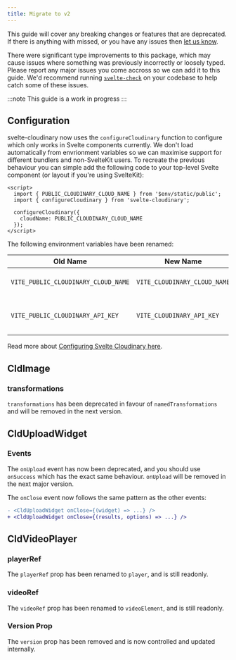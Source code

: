 ```yaml
---
title: Migrate to v2
---
```


This guide will cover any breaking changes or features that are deprecated. If there is anything with missed, or you have any issues then [let us know](https://github.com/cloudinary-community/svelte-cloudinary/issues/new/choose).

There were significant type improvements to this package, which may cause issues where something was previously incorrectly or loosely typed. Please report any major issues you come accross so we can add it to this guide. We'd recommend running [`svelte-check`](https://npmjs.com/svelte-check) on your codebase to help catch some of these issues.

:::note
This guide is a work in progress
:::

## Configuration

svelte-cloudinary now uses the `configureCloudinary` function to configure which only works in Svelte components currently. We don't load automatically from envrionment variables so we can maximise support for different bundlers and non-SvelteKit users. To recreate the previous behaviour you can simple add the following code to your top-level Svelte component (or layout if you're using SvelteKit):

```svelte
<script>
  import { PUBLIC_CLOUDINARY_CLOUD_NAME } from '$env/static/public';
  import { configureCloudinary } from 'svelte-cloudinary';

  configureCloudinary({
    cloudName: PUBLIC_CLOUDINARY_CLOUD_NAME
  });
</script>
```

The following environment variables have been renamed:

| Old Name                            | New Name                       | Description                            |
| ----------------------------------- | ------------------------------ | -------------------------------------- |
| `VITE_PUBLIC_CLOUDINARY_CLOUD_NAME` | `VITE_CLOUDINARY_CLOUD_NAME` | Your Cloudinary cloud name             |
| `VITE_PUBLIC_CLOUDINARY_API_KEY`    | `VITE_CLOUDINARY_API_KEY`    | API key for use with the upload widget |

Read more about [Configuring Svelte Cloudinary here](https://svelte.cloudinary.dev/config).

## CldImage

### transformations

`transformations` has been deprecated in favour of `namedTransformations` and will be removed in the next version.

## CldUploadWidget

### Events

The `onUpload` event has now been deprecated, and you should use `onSuccess` which has the exact same behaviour. `onUpload` will be removed in the next major version.

The `onClose` event now follows the same pattern as the other events:

```diff lang="svelte"
- <CldUploadWidget onClose={(widget) => ...} />
+ <CldUploadWidget onClose={(results, options) => ...} />
```

## CldVideoPlayer

### playerRef

The `playerRef` prop has been renamed to `player`, and is still readonly.

### videoRef

The `videoRef` prop has been renamed to `videoElement`, and is still readonly.

### Version Prop

The `version` prop has been removed and is now controlled and updated internally.
